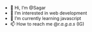 - 👋 Hi, I’m @Sagar
- 👀 I’m interested in web development
- 🌱 I’m currently learning javascript
- 📫 How to reach me @_r.a.g.a.s_ (IG)


